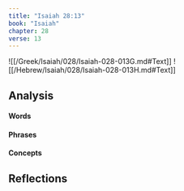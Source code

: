 ```yaml
---
title: "Isaiah 28:13"
book: "Isaiah"
chapter: 28
verse: 13
---
```

![[/Greek/Isaiah/028/Isaiah-028-013G.md#Text]]
![[/Hebrew/Isaiah/028/Isaiah-028-013H.md#Text]]

## Analysis

#### Words

#### Phrases

#### Concepts

## Reflections
